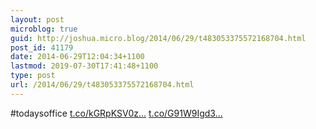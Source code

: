 ```yaml
---
layout: post
microblog: true
guid: http://joshua.micro.blog/2014/06/29/t483053375572168704.html
post_id: 41179
date: 2014-06-29T12:04:34+1100
lastmod: 2019-07-30T17:41:48+1100
type: post
url: /2014/06/29/t483053375572168704.html
---
```

#todaysoffice [t.co/kGRpKSV0z...](http://t.co/kGRpKSV0zV) [t.co/G91W9Igd3...](http://t.co/G91W9Igd3T)

